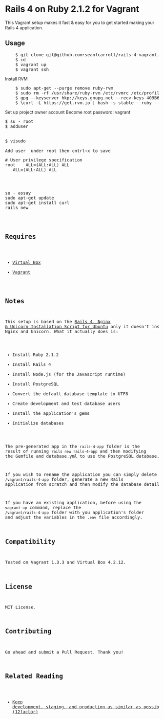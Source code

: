 Rails 4 on Ruby 2.1.2 for Vagrant
=======================================

This Vagrant setup makes it fast & easy for you to get started making your Rails 4 application.


Usage
-----
<pre>
    $ git clone git@github.com:seanfcarroll/rails-4-vagrant.git <new_appname>
    $ cd <new_appname>
    $ vagrant up
    $ vagrant ssh
</pre>

Install RVM
<pre>
    $ sudo apt-get --purge remove ruby-rvm
    $ sudo rm -rf /usr/share/ruby-rvm /etc/rvmrc /etc/profile.d/rvm.sh
    $ gpg --keyserver hkp://keys.gnupg.net --recv-keys 409B6B1796C275462A1703113804BB82D39DC0E3
    $ \curl -L https://get.rvm.io | bash -s stable --ruby --autolibs=enable --auto-dotfiles
</pre>

Set up project owner account
Become root password: vagrant
<pre>
$ su - root 
$ adduser <user>


$ visudo

Add user <user> under root then cntrl+x to save
<pre>
# User privilege specification
root    ALL=(ALL:ALL) ALL
<user>   ALL=(ALL:ALL) ALL
</pre>


<pre>
su - assay
sudo apt-get update
sudo apt-get install curl
rails new <appname>
</pre>
    
 

Requires
--------

* [Virtual Box][1]
* [Vagrant][2]


Notes
-----

This setup is based on the [Rails 4, Nginx & Unicorn Installation Script for Ubuntu][3] only it
doesn't install Nginx and Unicorn. What it actually does is:

* Install Ruby 2.1.2
* Install Rails 4
* Install Node.js (for the Javascript runtime)
* Install PostgreSQL
* Convert the default database template to UTF8
* Create development and test database users
* Install the application's gems
* Initialize databases

The pre-generated app in the `rails-4-app` folder is the result of running `rails new rails-4-app`
and then modifying the Gemfile and database.yml to use the PostgreSQL database.

If you wish to rename the application you can simply delete the `/vagrant/rails-4-app` folder, 
generate a new Rails application from scratch and then modify the database details.

If you have an existing application, before using the `vagrant up` command, replace the 
`/vagrant/rails-4-app` folder with you application's folder and adjust the variables in the 
`.env` file accordingly.


Compatibility
-------------

Tested on Vagrant 1.3.3 and Virtual Box 4.2.12.


License
-------

MIT License.


Contributing
------------

Go ahead and submit a Pull Request. Thank you!


Related Reading
---------------
* [Keep development, staging, and production as similar as possible (12factor)][4]


[1]: https://www.virtualbox.org/
[2]: http://www.vagrantup.com/
[3]: https://github.com/santos-bt/rails-4-provisioner
[4]: http://12factor.net/dev-prod-parity "Keep development, staging, and production as similar as possible - The 12 Factor App"
